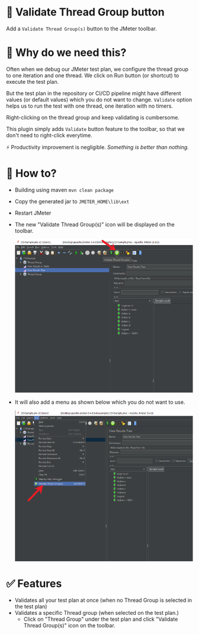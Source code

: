 # 🚀 Validate Thread Group button

Add a `Validate Thread Group(s)` button to the JMeter toolbar.

# 🌟 Why do we need this?

Often when we debug our JMeter test plan, we configure the thread group to one iteration and one thread. We click on Run
button (or shortcut) to execute the test plan.

But the test plan in the repository or CI/CD pipeline might have different values (or default values) which you do not 
want to change. `Validate` option helps us to run the test with one thread, one iteration with no timers.

Right-clicking on the thread group and keep validating is cumbersome.

This plugin simply adds `Validate` button feature to the toolbar, so that we don't need to right-click everytime. 

⚡ Productivity improvement is negligible. *Something is better than nothing.* 


# 🤔 How to?

* Building using maven `mvn clean package`
* Copy the generated jar to `JMETER_HOME\lib\ext`
* Restart JMeter
* The new "Validate Thread Group(s)" icon will be displayed on the toolbar.

  ![Validate Thread Group(s)](./images/Valiate-Thread-Group.png)

* It will also add a menu as shown below which you do not want to use.

  ![Validate Thread Group(s) Menu](./images/Valiate-Thread-Group-Menu.png)

# ✅ Features

* Validates all your test plan at once (when no Thread Group is selected in the test plan)
* Validates a specific Thread group (when selected on the test plan.)
  - Click on "Thread Group" under the test plan and click "Validate Thread Group(s)" icon on the toolbar.
 